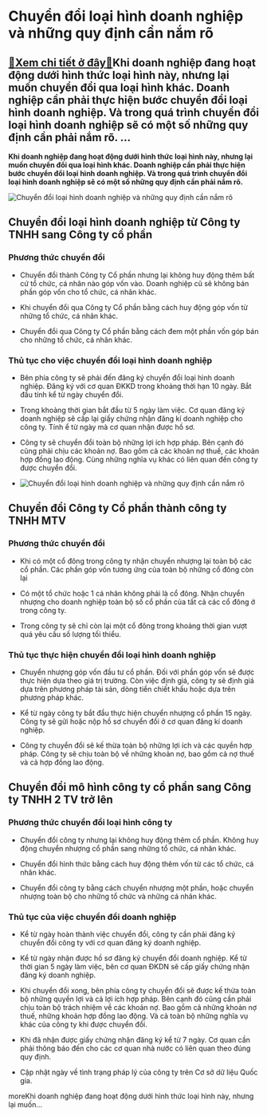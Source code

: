 Chuyển đổi loại hình doanh nghiệp và những quy định cần nắm rõ
==============================================================

[:gift:Xem chi tiết ở đây:gift:](https://hddtvn.com/chuyen-doi-loai-hinh-doanh-nghiep-va-nhung-quy-dinh-can-nam-ro/)Khi doanh nghiệp đang hoạt động dưới hình thức loại hình này, nhưng lại muốn chuyển đổi qua loại hình khác. Doanh nghiệp cần phải thực hiện bước chuyển đổi loại hình doanh nghiệp. Và trong quá trình chuyển đổi loại hình doanh nghiệp sẽ có một số những quy định cần phải nắm rõ. …
---------------------------------------------------------------------------------------------------------------------------------------------------------------------------------------------------------------------------------------------------------------------------------------

**Khi doanh nghiệp đang hoạt động dưới hình thức loại hình này, nhưng lại muốn chuyển đổi qua loại hình khác. Doanh nghiệp cần phải thực hiện bước chuyển đổi loại hình doanh nghiệp. Và trong quá trình chuyển đổi loại hình doanh nghiệp sẽ có một số những quy định cần phải nắm rõ.**


![Chuyển đổi loại hình doanh nghiệp và những quy định cần nắm rõ](https://hddtvn.com/wp-content/uploads/2021/01/88487756.jpg)


Chuyển đổi loại hình doanh nghiệp từ Công ty TNHH sang Công ty cổ phần
----------------------------------------------------------------------


### Phương thức chuyển đổi




* Chuyển đổi thành Công ty Cổ phần nhưng lại không huy động thêm bất cứ tổ chức, cá nhân nào góp vốn vào. Doanh nghiệp cũ sẽ không bán phần góp vốn cho tổ chức, cá nhân khác.

* Khi chuyển đổi qua Công ty Cổ phần bằng cách huy động góp vốn từ những tổ chức, cá nhân khác.

* Chuyển đổi qua Công ty Cổ phần bằng cách đem một phần vốn góp bán cho những tổ chức, cá nhân khác.



### Thủ tục cho việc chuyển đổi loại hình doanh nghiệp




* Bên phía công ty sẽ phải đến đăng ký chuyển đổi loại hình doanh nghiệp. Đăng ký với cơ quan ĐKKD trong khoảng thời hạn 10 ngày. Bắt đầu tính kể từ ngày chuyển đổi.

* Trong khoảng thời gian bắt đầu từ 5 ngày làm việc. Cơ quan đăng ký doanh nghiệp sẽ cấp lại giấy chứng nhận đăng kí doanh nghiệp cho công ty. Tính ể từ ngày mà cơ quan nhận được hồ sơ.

* Công ty sẽ chuyển đổi toàn bộ những lợi ích hợp pháp. Bên cạnh đó cũng phải chịu các khoản nợ. Bao gồm cả các khoản nợ thuế, các khoản hợp đồng lao động. Cùng những nghĩa vụ khác có liên quan đến công ty được chuyển đổi.

* ![Chuyển đổi loại hình doanh nghiệp và những quy định cần nắm rõ](https://hddtvn.com/wp-content/uploads/2021/01/51371092.jpg)



Chuyển đổi Công ty Cổ phần thành công ty TNHH MTV
-------------------------------------------------


### Phương thức chuyển đổi




* Khi có một cổ đông trong công ty nhận chuyển nhượng lại toàn bộ các cổ phần. Các phần góp vốn tương ứng của toàn bộ những cổ đông còn lại

* Có một tổ chức hoặc 1 cá nhân không phải là cổ đông. Nhận chuyển nhượng cho doanh nghiệp toàn bộ số cổ phần của tất cả các cổ đông ở trong công ty.

* Trong công ty sẽ chỉ còn lại một cổ đông trong khoảng thời gian vượt quá yêu cầu số lượng tối thiểu.



### Thủ tục thực hiện chuyển đổi loại hình doanh nghiệp




* Chuyển nhượng góp vốn đầu tư cổ phần. Đối với phần góp vốn sẽ được thực hiện dựa theo giá trị trường. Còn việc định giá, công ty sẽ định giá dựa trên phương pháp tài sản, dòng tiền chiết khấu hoặc dựa trên phương pháp khác.

* Kể từ ngày công ty bắt đầu thực hiện chuyển nhượng cổ phần 15 ngày. Công ty sẽ gửi hoặc nộp hồ sơ chuyển đổi ở cơ quan đăng kí doanh nghiệp.

* Công ty chuyển đổi sẽ kế thừa toàn bộ những lợi ích và các quyền hợp pháp. Công ty sẽ chịu toàn bộ về những khoản nợ, bao gồm cả nợ thuế và cả hợp đồng lao động.



Chuyển đổi mô hình công ty cổ phần sang Công ty TNHH 2 TV trở lên
-----------------------------------------------------------------


### Phương thức chuyển đổi loại hình công ty




* Chuyển đổi công ty nhưng lại không huy động thêm cổ phần. Không huy động chuyển nhượng cổ phần sang những tổ chức, cá nhân khác.

* Chuyển đổi hình thức bằng cách huy động thêm vốn từ các tổ chức, cá nhân khác.

* Chuyển đổi công ty bằng cách chuyển nhượng một phần, hoặc chuyển nhượng toàn bộ cho những tổ chức và những cá nhân khác.



### Thủ tục của việc chuyển đổi doanh nghiệp




* Kể từ ngày hoàn thành việc chuyển đổi, công ty cần phải đăng ký chuyển đổi công ty với cơ quan đăng ký doanh nghiệp.

* Kể từ ngày nhận được hồ sơ đăng ký chuyển đổi doanh nghiệp. Kể từ thời gian 5 ngày làm việc, bên cơ quan ĐKDN sẽ cấp giấy chứng nhận đăng ký doanh nghiệp.

* Khi chuyển đổi xong, bên phía công ty chuyển đổi sẽ được kế thừa toàn bộ những quyền lợi và cả lợi ích hợp pháp. Bên cạnh đó cũng cần phải chịu toàn bộ trách nhiệm về các khoản nợ. Bao gồm cả những khoản nợ thuế, những khoản hợp đồng lao động. Và cả toàn bộ những nghĩa vụ khác của công ty khi được chuyển đổi.

* Khi đã nhận được giấy chứng nhận đăng ký kể từ 7 ngày. Cơ quan cần phải thông báo đến cho các cơ quan nhà nước có liên quan theo đúng quy định.

* Cập nhật ngày về tình trạng pháp lý của công ty trên Cơ sở dữ liệu Quốc gia.



moreKhi doanh nghiệp đang hoạt động dưới hình thức loại hình này, nhưng lại muốn…

